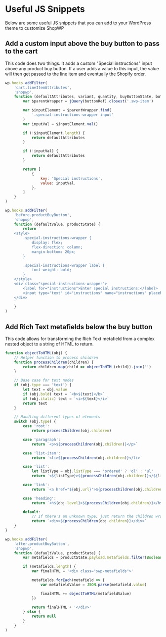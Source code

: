 # Useful JS Snippets

Below are some useful JS snippets that you can add to your WordPress theme to customize ShopWP

## Add a custom input above the buy button to pass to the cart

This code does two things. It adds a custom "Special instructions" input above any product buy button. If a user adds a value to this input, the value will then get passed to the line item and eventually the Shopify order.

```js
wp.hooks.addFilter(
	'cart.lineItemAttributes',
	'shopwp',
	function (defaultAttributes, variant, quantity, buyButtonState, buttonRef) {
		var $parentWrapper = jQuery(buttonRef).closest('.swp-item')

		var $inputElement = $parentWrapper.find(
			'.special-instructions-wrapper input'
		)
		var inputVal = $inputElement.val()

		if (!$inputElement.length) {
			return defaultAttributes
		}

		if (!inputVal) {
			return defaultAttributes
		}

		return [
			{
				key: 'Special instructions',
				value: inputVal,
			},
		]
	}
)

wp.hooks.addFilter(
	'before.productBuyButton',
	'shopwp',
	function (defaultValue, productState) {
		return `
	<style>
		.special-instructions-wrapper {
			display: flex;
			flex-direction: column;
			margin-bottom: 20px;
		}

		.special-instructions-wrapper label {
			font-weight: bold;
		}
	</style>
	<div class="special-instructions-wrapper">
		<label for="instructions">Enter special instructions:</label>
		<input type="text" id="instructions" name="instructions" placeholder="Your instructions go here" />
	</div>
	`
	}
)
```

## Add Rich Text metafields below the buy button

This code allows for transforming the Rich Text metafield from a complex nested object to a string of HTML to return.

```js
function objectToHTML(obj) {
	// Helper function to process children
	function processChildren(children) {
		return children.map(child => objectToHTML(child)).join('')
	}

	// Base case for text nodes
	if (obj.type === 'text') {
		let text = obj.value
		if (obj.bold) text = `<b>${text}</b>`
		if (obj.italic) text = `<i>${text}</i>`
		return text
	}

	// Handling different types of elements
	switch (obj.type) {
		case 'root':
			return processChildren(obj.children)

		case 'paragraph':
			return `<p>${processChildren(obj.children)}</p>`

		case 'list-item':
			return `<li>${processChildren(obj.children)}</li>`

		case 'list':
			let listType = obj.listType === 'ordered' ? 'ol' : 'ul'
			return `<${listType}>${processChildren(obj.children)}</${listType}>`

		case 'link':
			return `<a href="${obj.url}">${processChildren(obj.children)}</a>`

		case 'heading':
			return `<h${obj.level}>${processChildren(obj.children)}</h${obj.level}>`

		default:
			// If there's an unknown type, just return the children wrapped in a div for safety
			return `<div>${processChildren(obj.children)}</div>`
	}
}

wp.hooks.addFilter(
	'after.productBuyButton',
	'shopwp',
	function (defaultValue, productState) {
		var metafields = productState.payload.metafields.filter(Boolean)

		if (metafields.length) {
			var finalHTML = '<div class="swp-metafields">'

			metafields.forEach(metafield => {
				var metafieldValue = JSON.parse(metafield.value)

				finalHTML += objectToHTML(metafieldValue)
			})

			return finalHTML + '</div>'
		} else {
			return null
		}
	}
)
```
